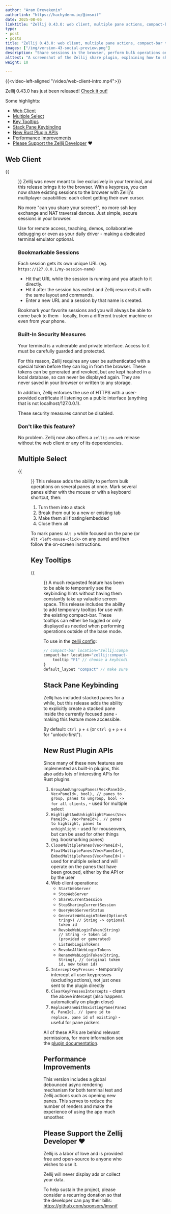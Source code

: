 ```yaml
---
author: "Aram Drevekenin"
authorlink: "https://hachyderm.io/@imsnif"
date: 2025-08-05
linktitle: "Zellij 0.43.0: web client, multiple pane actions, compact-bar tooltips"
type:
- post
- posts
title: "Zellij 0.43.0: web client, multiple pane actions, compact-bar tooltips"
images: ["/img/version-43-social-preview.png"]
description: "Share sessions in the browser, perform bulk operations on multiple panes, toggle tooltips in the compact-bar..."
alttext: "A screenshot of the Zellij share plugin, explaining how to share a session in the browser"
weight: 10

---
```

{{<video-left-aligned "/video/web-client-intro.mp4">}}

Zellij 0.43.0 has just been released! [Check it out!](https://github.com/zellij-org/zellij/releases/tag/v0.43.0)

Some highlights:

- [Web Client](#web-client)
- [Multiple Select](#multiple-select)
- [Key Tooltips](#key-tooltips)
- [Stack Pane Keybinding](#stack-pane-keybinding)
- [New Rust Plugin APIs](#new-rust-plugin-apis)
- [Performance Improvements](#performance-improvements)
- [Please Support the Zellij Developer](#please-support-the-zellij-developer-) ❤️


## Web Client
{{<figure src="/img/web-client-preview.png" width="900px;" alt="A screenshot of a Zellij session running inside a browser">}}
Zellij was never meant to live exclusively in your terminal, and this release brings it to the browser. With a keypress, you can now share existing sessions to the browser with Zellij's multiplayer capabilities: each client getting their own cursor.

No more "can you share your screen?", no more ssh key exchange and NAT traversal dances. Just simple, secure sessions in your browser.

Use for remote access, teaching, demos, collaborative debugging or even as your daily driver - making a dedicated terminal emulator optional.

### Bookmarkable Sessions
Each session gets its own unique URL (eg. `https://127.0.0.1/my-session-name`)

- Hit that URL while the session is running and you attach to it directly.
- Hit it after the session has exited and Zellij resurrects it with the same layout and commands.
- Enter a new URL and a session by that name is created.

Bookmark your favorite sessions and you will always be able to come back to them - locally, from a different trusted machine or even from your phone.

### Built-In Security Measures
Your terminal is a vulnerable and private interface. Access to it must be carefully guarded and protected.

For this reason, Zellij requires any user be authenticated with a special token before they can log in from the browser. These tokens can be generated and revoked, but are kept hashed in a local database, so can never be displayed again. They are never saved in your browser or written to any storage.

In addition, Zellij enforces the use of HTTPS with a user-provided certificate if listening on a public interface (anything that is not localhost/127.0.0.1).

These security measures cannot be disabled.

### Don't like this feature?
No problem. Zellij now also offers a `zellij-no-web` release without the web client or any of its dependencies.

## Multiple Select
{{<figure src="/img/multiple-select-demo.gif" width="900px;" alt="An animated gif demonstrating the multiple select feature - first selecting 3 panes and stacking them, then selecting 3 other panes and making them floating. ">}}
This release adds the ability to perform bulk operations on several panes at once. Mark several panes either with the mouse or with a keyboard shortcut, then:

1. Turn them into a stack
2. Break them out to a new or existing tab
3. Make them all floating/embedded
4. Close them all

To mark panes: `Alt p` while focused on the pane (or `Alt <left-mouse-click>` on any pane) and then follow the on-screen instructions.

## Key Tooltips
{{<figure src="/img/compact-bar-tooltip-demo.gif" width="900px;" alt="An animated gif demonstrating the multiple select feature - first selecting 3 panes and stacking them, then selecting 3 other panes and making them floating. ">}}
A much requested feature has been to be able to temporarily see the keybinding hints without having them constantly take up valuable screen space. This release includes the ability to add temporary tooltips for use with the existing compact-bar. These tooltips can either be toggled or only displayed as needed when performing operations outside of the base mode.

To use in the [zellij config](https://zellij.dev/documentation/configuration.html):

```javascript
// compact-bar location="zellij:compact-bar" { <== comment out this line
compact-bar location="zellij:compact-bar" { // replace it with these lines
    tooltip "F1" // choose a keybinding to toggle the hints
}
default_layout "compact" // make sure this is set so you'll get the compact-bar instead of the default UI
```

## Stack Pane Keybinding
Zellij has included stacked panes for a while, but this release adds the ability to explicitly create a stacked pane inside the currently focused pane - making this feature more accessible.

By default: `Ctrl p` + `s` (or `Ctrl g` + `p` + `s` for "unlock-first").

## New Rust Plugin APIs
Since many of these new features are implemented as built-in plugins, this also adds lots of interesting APIs for Rust plugins.

1. `GroupAndUngroupPanes(Vec<PaneId>, Vec<PaneId>, bool), // panes to group, panes to ungroup, bool -> for all clients,` - used for multiple select
2. `HighlightAndUnhighlightPanes(Vec<PaneId>, Vec<PaneId>), // panes to highlight, panes to unhighlight` - used for mouseovers, but can be used for other things (eg. bookmarking panes)
3. `CloseMultiplePanes(Vec<PaneId>)`, `FloatMultiplePanes(Vec<PaneId>)`, `EmbedMultiplePanes(Vec<PaneId>)` - used for multiple select and will operate on the panes that have been grouped, either by the API or by the user
4. Web client operations:
    - `StartWebServer`
    - `StopWebServer`
    - `ShareCurrentSession`
    - `StopSharingCurrentSession`
    - `QueryWebServerStatus`
    - `GenerateWebLoginToken(Option<String>) // String -> optional token id`
    - `RevokeWebLoginToken(String)           // String -> token id (provided or generated)`
    - `ListWebLoginTokens`
    - `RevokeAllWebLoginTokens`
    - `RenameWebLoginToken(String, String), // (original token id, new token id)`
5. `InterceptKeyPresses` - temporarily intercept all user keypresses (excluding actions), not just ones sent to the plugin directly
6. `ClearKeyPressesIntercepts` - clears the above intercept (also happens automatically on plugin close)
7. `ReplacePaneWithExistingPane(PaneId, PaneId), // (pane id to replace, pane id of existing)` - useful for pane pickers

All of these APIs are behind relevant permissions, for more information see the [plugin documentation](https://zellij.dev/documentation/plugins.html).

## Performance Improvements
This version includes a global debounced async rendering mechanism for both terminal text and Zellij actions such as opening new panes. This serves to reduce the number of renders and make the experience of using the app much smoother.

## Please Support the Zellij Developer ❤️
Zellij is a labor of love and is provided free and open-source to anyone who wishes to use it.

Zellij will never display ads or collect your data.

To help sustain the project, please consider a recurring donation so that the developer can pay their bills: https://github.com/sponsors/imsnif
